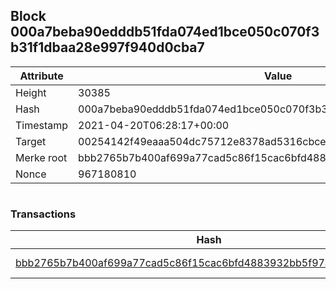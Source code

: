 ## Block 000a7beba90edddb51fda074ed1bce050c070f3b31f1dbaa28e997f940d0cba7

Attribute | Value
--- | ---
Height | 30385
Hash | 000a7beba90edddb51fda074ed1bce050c070f3b31f1dbaa28e997f940d0cba7
Timestamp | 2021-04-20T06:28:17+00:00
Target | 00254142f49eaaa504dc75712e8378ad5316cbcead634704b3734b6271167cc4
Merke root | bbb2765b7b400af699a77cad5c86f15cac6bfd4883932bb5f97aadc8e651f60d
Nonce | 967180810

```

```

### Transactions

Hash | Amount
--- | ---
[bbb2765b7b400af699a77cad5c86f15cac6bfd4883932bb5f97aadc8e651f60d](bbb2765b7b400af699a77cad5c86f15cac6bfd4883932bb5f97aadc8e651f60d.md) | 10.00000000 SKEPTI 
